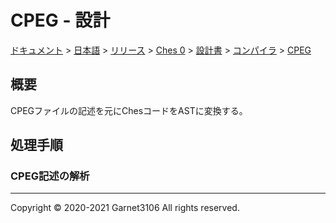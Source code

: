 # CPEG - 設計

[ドキュメント](../../../../../../index.md) > [日本語](../../../../../index.md) > [リリース](../../../../index.md) > [Ches 0](../../../index.md) > [設計書](../../index.md) > [コンパイラ](../index.md) > [CPEG](./index.md)

## 概要

CPEGファイルの記述を元にChesコードをASTに変換する。

## 処理手順

### CPEG記述の解析



---

Copyright © 2020-2021 Garnet3106 All rights reserved.
